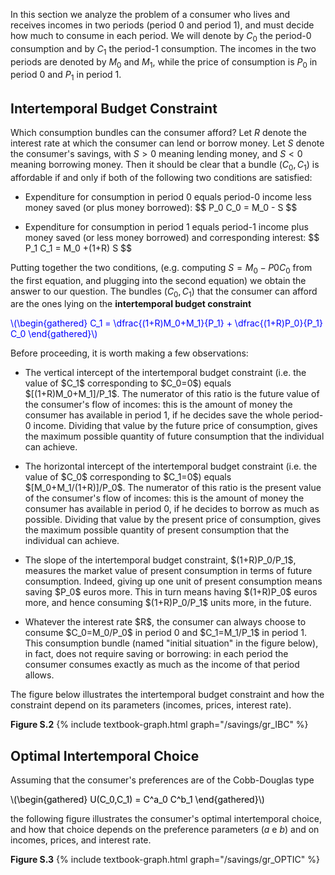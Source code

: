 

In this section we analyze the problem of a consumer who lives and receives incomes in two periods (period 0 and period 1), and must decide how much to consume in each period. We will denote by  $C_0$ the period-0 consumption and by  $C_1$ the period-1 consumption. The incomes in the two periods are  denoted by $M_0$ and $M_1$, while the price of consumption is $P_0$ in period 0 and $P_1$ in period 1.



<h2 id="SUBSEC_IBC">Intertemporal Budget Constraint</h2>

Which consumption bundles can the consumer afford? Let $R$ denote the interest rate at which the consumer can lend or borrow money. Let $S$ denote the consumer's savings, with $S>0$ meaning lending money, and $S<0$ meaning borrowing money. Then it should be clear that a bundle $(C_0,C_1)$ is affordable if and only if both of the following two conditions are satisfied:

<ul>
  <li>
    <p>Expenditure for consumption in period 0 equals period-0 income less money saved (or plus money borrowed): $$ P_0 C_0 = M_0 - S $$ </p>
  </li>
  <li>
    <p>Expenditure for consumption in period 1 equals period-1 income plus money saved (or less money borrowed) and corresponding interest: $$ P_1 C_1 = M_0 +(1+R) S $$ </p>
  </li>
</ul>

Putting together the two conditions, (e.g. computing $S=M_0-P0C_0$ from the first equation, and plugging into the second equation) we obtain the answer to our question. The bundles  $(C_0,C_1)$ that the consumer can afford are the ones lying on the <b>intertemporal budget constraint</b>

<p><span style="color: Blue;">
\(\begin{gathered}
 C_1 = \dfrac{(1+R)M_0+M_1}{P_1} + \dfrac{(1+R)P_0}{P_1} C_0
\end{gathered}\)
</span></p>

Before proceeding, it is worth making a few observations:

<ul>
  <li>
    <p>
	The vertical intercept of the intertemporal budget constraint (i.e. the value of $C_1$ corresponding to $C_0=0$) equals $[(1+R)M_0+M_1]/P_1$. The numerator of this ratio is the future value of the consumer's flow of incomes: this is the amount of money the consumer has available in period 1, if he decides save the whole period-0 income. Dividing that value by the future price of consumption, gives the maximum possible quantity of future consumption that the individual can achieve.
	 </p>
  </li>
  <li>
    <p>
  The horizontal intercept of the intertemporal budget constraint (i.e. the value of $C_0$ corresponding to $C_1=0$) equals $[M_0+M_1/(1+R)]/P_0$. The numerator of this ratio is the present value of the consumer's flow of incomes: this is the amount of money the consumer has available in period 0, if he decides to borrow as much as possible. Dividing that value by the present price of consumption, gives the maximum possible quantity of present consumption that the individual can achieve.
    </p>
  </li>
  <li>
    <p>
	The slope of the intertemporal budget constraint, $(1+R)P_0/P_1$, measures the market value of present consumption in terms of future consumption. Indeed, giving up one unit of present consumption means saving $P_0$ euros more. This in turn means having $(1+R)P_0$ euros more, and hence consuming $(1+R)P_0/P_1$ units more, in the future.  
  	</p>
  </li>
  <li>
    <p>
	Whatever the interest rate $R$, the consumer can always choose to consume $C_0=M_0/P_0$ in period 0 and $C_1=M_1/P_1$ in period 1. This consumption bundle (named "initial situation" in the figure below), in fact, does not require saving or borrowing: in each period the consumer  consumes exactly as much as the income of that period allows.
  	</p>
  </li>
</ul>



The figure below illustrates the intertemporal budget constraint and how the constraint depend on its parameters (incomes, prices, interest rate).

<a id="gr_IBC"><strong>Figure S.2</strong></a>
{% include textbook-graph.html graph="/savings/gr_IBC" %}






<h2 id="SUBSEC_OPTIC">Optimal Intertemporal Choice</h2>

Assuming that the consumer's preferences are of the Cobb-Douglas type

<p><span style="color: Black;">
\(\begin{gathered}
 U(C_0,C_1) = C^a_0 C^b_1
\end{gathered}\)
</span></p>

the following figure illustrates the consumer's optimal intertemporal choice, and how that choice depends on the preference parameters ($a$ e $b$) and on incomes, prices, and interest rate.


<a id="gr_OPTIC"><strong>Figure S.3</strong></a>
{% include textbook-graph.html graph="/savings/gr_OPTIC" %}
